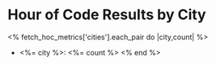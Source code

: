 # Hour of Code Results by City

<% fetch_hoc_metrics['cities'].each_pair do |city,count| %>
- <%= city %>: <%= count %>
<% end %>
